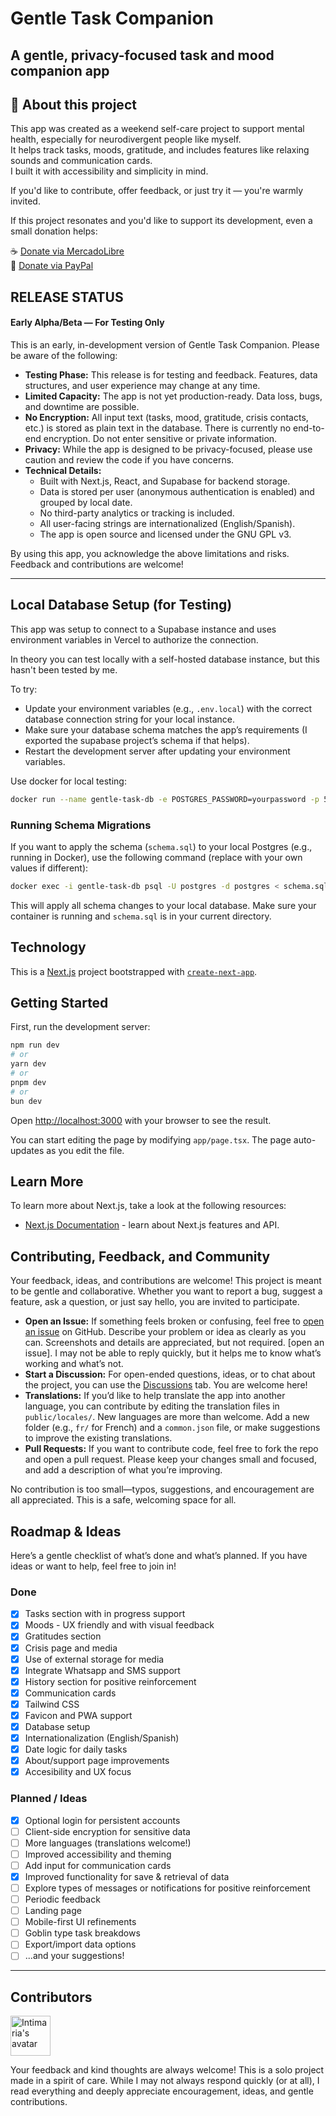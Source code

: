 # Gentle Task Companion 
## A gentle, privacy-focused task and mood companion app


## 💛 About this project

This app was created as a weekend self-care project to support mental health, especially for neurodivergent people like myself.  
It helps track tasks, moods, gratitude, and includes features like relaxing sounds and communication cards.  
I built it with accessibility and simplicity in mind.

If you'd like to contribute, offer feedback, or just try it — you're warmly invited.

If this project resonates and you'd like to support its development, even a small donation helps:

☕ [Donate via MercadoLibre](https://link.mercadopago.com.ar/intu)  
💸 [Donate via PayPal](https://www.paypal.com/donate/?hosted_button_id=LJWDFCNPND8LG)


## RELEASE STATUS

####  Early Alpha/Beta — For Testing Only


This is an early, in-development version of Gentle Task Companion. Please be aware of the following:

- **Testing Phase:** This release is for testing and feedback. Features, data structures, and user experience may change at any time.
- **Limited Capacity:** The app is not yet production-ready. Data loss, bugs, and downtime are possible.
- **No Encryption:** All input text (tasks, mood, gratitude, crisis contacts, etc.) is stored as plain text in the database. There is currently no end-to-end encryption. Do not enter sensitive or private information.
- **Privacy:** While the app is designed to be privacy-focused, please use caution and review the code if you have concerns.
- **Technical Details:**
  - Built with Next.js, React, and Supabase for backend storage.
  - Data is stored per user (anonymous authentication is enabled) and grouped by local date.
  - No third-party analytics or tracking is included.
  - All user-facing strings are internationalized (English/Spanish).
  - The app is open source and licensed under the GNU GPL v3.

By using this app, you acknowledge the above limitations and risks. Feedback and contributions are welcome!
***



## Local Database Setup (for Testing)

This app was setup to connect to a Supabase instance and uses environment variables in Vercel to authorize the connection. 

In theory you can test locally with a self-hosted database instance, but this hasn't been tested by me. 

To try:

- Update your environment variables (e.g., `.env.local`) with the correct database connection string for your local instance.
- Make sure your database schema matches the app’s requirements (I exported the supabase project’s schema if that helps).
- Restart the development server after updating your environment variables.

Use docker for local testing:

```bash
docker run --name gentle-task-db -e POSTGRES_PASSWORD=yourpassword -p 5432:5432 -d postgres
```

### Running Schema Migrations 

If you want to apply the schema (`schema.sql`) to your local Postgres (e.g., running in Docker), use the following command (replace with your own values if different):


```sh
docker exec -i gentle-task-db psql -U postgres -d postgres < schema.sql
```

This will apply all schema changes to your local database. Make sure your container is running and `schema.sql` is in your current directory.


## Technology 

This is a [Next.js](https://nextjs.org) project bootstrapped with [`create-next-app`](https://nextjs.org/docs/app/api-reference/cli/create-next-app).


## Getting Started

First, run the development server:

```bash
npm run dev
# or
yarn dev
# or
pnpm dev
# or
bun dev
```

Open [http://localhost:3000](http://localhost:3000) with your browser to see the result.

You can start editing the page by modifying `app/page.tsx`. The page auto-updates as you edit the file.

## Learn More

To learn more about Next.js, take a look at the following resources:

- [Next.js Documentation](https://nextjs.org/docs) - learn about Next.js features and API.

## Contributing, Feedback, and Community

Your feedback, ideas, and contributions are welcome! This project is meant to be gentle and collaborative. Whether you want to report a bug, suggest a feature, ask a question, or just say hello, you are invited to participate.

- **Open an Issue:** If something feels broken or confusing, feel free to [open an issue](https://github.com/your-repo-url/issues) on GitHub. Describe your problem or idea as clearly as you can. Screenshots and details are appreciated, but not required.  [open an issue]. I may not be able to reply quickly, but it helps me to know what’s working and what’s not.
- **Start a Discussion:** For open-ended questions, ideas, or to chat about the project, you can use the [Discussions](https://github.com/your-repo-url/discussions) tab. You are welcome here!
- **Translations:** If you’d like to help translate the app into another language, you can contribute by editing the translation files in `public/locales/`. New languages are more than welcome. Add a new folder (e.g., `fr/` for French) and a `common.json` file, or make suggestions to improve the existing translations.
- **Pull Requests:** If you want to contribute code, feel free to fork the repo and open a pull request. Please keep your changes small and focused, and add a description of what you’re improving.

No contribution is too small—typos, suggestions, and encouragement are all appreciated. This is a safe, welcoming space for all.



## Roadmap & Ideas

Here’s a gentle checklist of what’s done and what’s planned. If you have ideas or want to help, feel free to join in!

### Done
- [x] Tasks section with in progress support
- [x] Moods - UX friendly and with visual feedback
- [x] Gratitudes section
- [x] Crisis page and media
- [x] Use of external storage for media
- [x] Integrate Whatsapp and SMS support
- [x] History section for positive reinforcement
- [x] Communication cards
- [x] Tailwind CSS 
- [x] Favicon and PWA support
- [x] Database setup 
- [x] Internationalization (English/Spanish)
- [x] Date logic for daily tasks
- [x] About/support page improvements
- [x] Accesibility and UX focus

### Planned / Ideas
- [x] Optional login for persistent accounts
- [ ] Client-side encryption for sensitive data
- [ ] More languages (translations welcome!)
- [ ] Improved accessibility and theming
- [ ] Add input for communication cards
- [x] Improved functionality for save & retrieval of data
- [ ] Explore types of messages or notifications for positive reinforcement
- [ ] Periodic feedback
- [ ] Landing page
- [ ] Mobile-first UI refinements 
- [ ] Goblin type task breakdows
- [ ] Export/import data options
- [ ] ...and your suggestions!

---

## Contributors

<a href=https://github.com/Intimaria><img src="https://github.com/Intimaria.png" width="64" alt="Intimaria's avatar"></a>

Your feedback and kind thoughts are always welcome! This is a solo project made in a spirit of care. While I may not always respond quickly (or at all), I read everything and deeply appreciate encouragement, ideas, and gentle contributions.